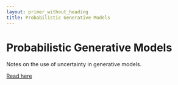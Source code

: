 ```yaml
---
layout: primer_without_heading
title: Probabilistic Generative Models
---
```


# Probabilistic Generative Models

Notes on the use of uncertainty in generative models.

[Read here](https://jonhue.github.io/probabilistic_generative_models/main.pdf)
